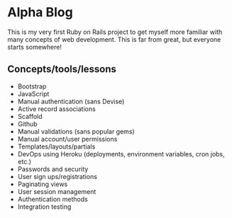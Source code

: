 # Alpha Blog
This is my very first Ruby on Rails project to get myself more familiar with
many concepts of web development. This is far from great, but everyone starts
somewhere!

## Concepts/tools/lessons
* Bootstrap
* JavaScript
* Manual authentication (sans Devise)
* Active record associations
* Scaffold
* Github
* Manual validations (sans popular gems)
* Manual account/user permissions
* Templates/layouts/partials
* DevOps using Heroku (deployments, environment variables, cron jobs, etc.)
* Passwords and security
* User sign ups/registrations
* Paginating views
* User session management
* Authentication methods
* Integration testing

